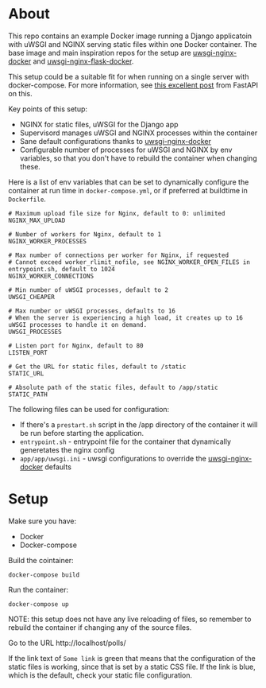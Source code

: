 # About

This repo contains an example Docker image running a Django applicatoin with uWSGI and NGINX serving static files within one Docker container.
The base image and main inspiration repos for the setup are [uwsgi-nginx-docker](https://github.com/tiangolo/uwsgi-nginx-docker) and [uwsgi-nginx-flask-docker](https://github.com/tiangolo/uwsgi-nginx-flask-docker).

This setup could be a suitable fit for when running on a single server with docker-compose. For more information, see [this excellent post](https://fastapi.tiangolo.com/deployment/docker/#docker-compose) from FastAPI on this.

Key points of this setup:

- NGINX for static files, uWSGI for the Django app
- Supervisord manages uWSGI and NGINX processes within the container
- Sane default configurations thanks to [uwsgi-nginx-docker](https://github.com/tiangolo/uwsgi-nginx-docker)
- Configurable number of processes for uWSGI and NGINX by env variables, so that you don't have to rebuild the container when changing these.

Here is a list of env variables that can be set to dynamically configure the container at run time in `docker-compose.yml`, or if preferred at buildtime in `Dockerfile`.

```
# Maximum upload file size for Nginx, default to 0: unlimited
NGINX_MAX_UPLOAD

# Number of workers for Nginx, default to 1
NGINX_WORKER_PROCESSES

# Max number of connections per worker for Nginx, if requested
# Cannot exceed worker_rlimit_nofile, see NGINX_WORKER_OPEN_FILES in entrypoint.sh, default to 1024
NGINX_WORKER_CONNECTIONS

# Min number of uWSGI processes, default to 2
UWSGI_CHEAPER

# Max number or uWSGI processes, defaults to 16
# When the server is experiencing a high load, it creates up to 16 uWSGI processes to handle it on demand.
UWSGI_PROCESSES

# Listen port for Nginx, default to 80
LISTEN_PORT

# Get the URL for static files, default to /static
STATIC_URL

# Absolute path of the static files, default to /app/static
STATIC_PATH
```

The following files can be used for configuration:

- If there's a `prestart.sh` script in the /app directory of the container it will be run before starting the application.
- `entrypoint.sh` - entrypoint file for the container that dynamically generetates the nginx config
- `app/app/uwsgi.ini` - uwsgi configurations to override the [uwsgi-nginx-docker](https://github.com/tiangolo/uwsgi-nginx-docker) defaults

# Setup

Make sure you have:

- Docker
- Docker-compose

Build the cointainer:

```
docker-compose build
```

Run the container:

```
docker-compose up
```

NOTE: this setup does not have any live reloading of files, so remember to rebuild the container if changing any of the source files.

Go to the URL http://localhost/polls/

If the link text of `Some link` is green that means that the configuration of the static files is working, since that is set by a static CSS file.
If the link is blue, which is the default, check your static file configuration.

